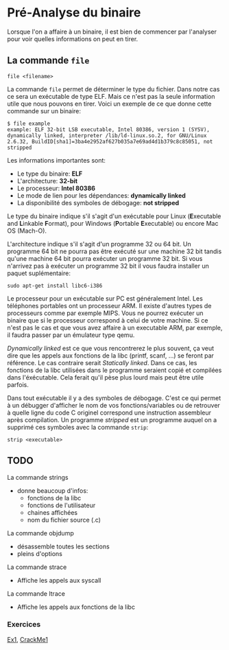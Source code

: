 # Pré-Analyse du binaire
Lorsque l'on a affaire à un binaire, il est bien de commencer par l'analyser pour voir quelles informations on peut en tirer.
## La commande `file`

`file <filename>`

La commande `file` permet de déterminer le type du fichier. Dans notre cas ce sera un exécutable de type ELF. Mais ce n'est pas la seule information utile que nous pouvons en tirer. Voici un exemple de ce que donne cette commande sur un binaire:

```
$ file example 
example: ELF 32-bit LSB executable, Intel 80386, version 1 (SYSV), dynamically linked, interpreter /lib/ld-linux.so.2, for GNU/Linux 2.6.32, BuildID[sha1]=3ba4e2952af627b035a7e69ad4d1b379c8c85051, not stripped
```

Les informations importantes sont:
- Le type du binaire: **ELF**
- L'architecture: **32-bit**
- Le processeur: **Intel 80386**
- Le mode de lien pour les dépendances: **dynamically linked**
- La disponibilité des symboles de débogage: **not stripped**

Le type du binaire indique s'il s'agit d'un exécutable pour Linux (**E**xecutable and **L**inkable **F**ormat), pour Windows (**P**ortable **E**xecutable) ou encore Mac OS (Mach-O).

L'architecture indique s'il s'agit d'un programme 32 ou 64 bit. Un programme 64 bit ne pourra pas être exécuté sur une machine 32 bit tandis qu'une machine 64 bit pourra exécuter un programme 32 bit. Si vous n'arrivez pas à exécuter un programme 32 bit il vous faudra installer un paquet suplémentaire:

`sudo apt-get install libc6-i386`

Le processeur pour un exécutable sur PC est généralement Intel. Les téléphones portables ont un processeur ARM. Il existe d'autres types de processeurs comme par exemple MIPS. Vous ne pourrez exécuter un binaire que si le processeur correspond à celui de votre machine. Si ce n'est pas le cas et que vous avez affaire à un executable ARM, par exemple, il faudra passer par un émulateur type qemu.

_Dynamically linked_ est ce que vous rencontrerez le plus souvent, ça veut dire que les appels aux fonctions de la libc (printf, scanf, ...) se feront par référence. Le cas contraire serait _Statically linked_. Dans ce cas, les fonctions de la libc utilisées dans le programme seraient copié et compilées dans l'éxécutable. Cela ferait qu'il pèse plus lourd mais peut être utile parfois.

Dans tout exécutable il y a des symboles de débogage. C'est ce qui permet à un débugger d'afficher le nom de vos fonctions/variables ou de retrouver à quelle ligne du code C originel correspond une instruction assembleur après compilation. Un programme _stripped_ est un programme auquel on a supprimé ces symboles avec la commande `strip`:

`strip <executable>`



## TODO
La commande strings
- donne beaucoup d'infos:
  - fonctions de la libc
  - fonctions de l'utilisateur
  - chaines affichées
  - nom du fichier source (.c)
  
La commande objdump
- désassemble toutes les sections
- pleins d'options

La commande strace
- Affiche les appels aux syscall

La commande ltrace
- Affiche les appels aux fonctions de la libc

### Exercices
[Ex1](../Exercices/Ex1), [CrackMe1](../Exercices/CrackMe1)
